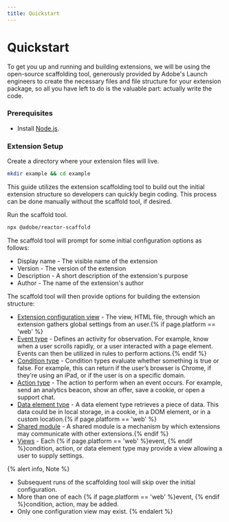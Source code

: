 ```yaml
---
title: Quickstart
---
```


# Quickstart

To get you up and running and building extensions, we will be using the open-source scaffolding tool, generously provided by Adobe's Launch engineers to create the necessary files and file structure for your extension package, so all you have left to do is the valuable part: actually write the code.

### Prerequisites

- Install [Node.js](https://nodejs.org/en/download/).

### Extension Setup

Create a directory where your extension files will live.

```bash
mkdir example && cd example
```

This guide utilizes the extension scaffolding tool to build out the initial extension structure so developers can quickly begin coding. This process can be done manually without the scaffold tool, if desired.

Run the scaffold tool.

```bash
npx @adobe/reactor-scaffold
```

The scaffold tool will prompt for some initial configuration options as follows:

- Display name - The visible name of the extension
- Version - The version of the extension
- Description - A short description of the extension's purpose
- Author - The name of the extension's author

The scaffold tool will then provide options for building the extension structure:

- [Extension configuration view](../../reference/extension-configuration) - The view, HTML file, through which an extension gathers global settings from an user.{% if page.platform == 'web' %}
- [Event type](../../reference/event-types) - Defines an activity for observation. For example, know when a user scrolls rapidly, or a user interacted with a page element. Events can then be utilized in rules to perform actions.{% endif %}
- [Condition type](../../reference/condition-types) - Condition types evaluate whether something is true or false.
For example, this can return if the user’s browser is Chrome, if they're using an iPad, or if the user is on a specific domain.
- [Action type](../../reference/action-types) - The action to perform when an event occurs. For example, send an analytics beacon, show an offer, save a cookie, or open a support chat.
- [Data element type](../../reference/data-element-types) - A data element type retrieves a piece of data. This data could be in local storage, in a cookie, in a DOM element, or in a custom location.{% if page.platform == 'web' %}
- [Shared module](../../reference/shared-modules) - A shared module is a mechanism by which extensions may communicate with other extensions.{% endif %}
- [Views](../../reference/views) - Each {% if page.platform == 'web' %}event, {% endif %}condition, action, or data element type may provide a view allowing a user to supply settings.

{% alert info, Note %}
 - Subsequent runs of the scaffolding tool will skip over the initial configuration.
 - More than one of each {% if page.platform == 'web' %}event, {% endif %}condition, action, may be added.
 - Only one configuration view may exist.
{% endalert %}
